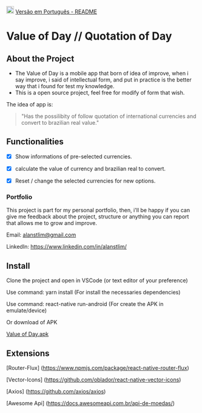 <img src="https://upload.wikimedia.org/wikipedia/en/thumb/0/05/Flag_of_Brazil.svg/1200px-Flag_of_Brazil.svg.png" alt="drawing" width="20"/> [Versão em Português - README](https://github.com/alanstlim/valordodia/blob/main/README.md)
# Value of Day // Quotation of Day

## About the Project
* The Value of Day is a mobile app that born of idea of improve, when i say improve, i said of intellectual form, and put in practice is the better way that i found for test my knowledge.
* This is a open source project, feel free for modify of form that wish.

The idea of app is:

>"Has the possilibity of follow quotation of international currencies and convert to brazilian real value."

## Functionalities
- [x] Show informations of pre-selected currencies.
  
- [x] calculate the value of currency and brazilian real to convert.

- [x] Reset / change the selected currencies for new options.


### Portfolio

This project is part for my personal portfolio, then, i'll be happy if you can give me feedback about the project, structure or anything you can report that allows me to grow and improve.

Email: alanstlim@gmail.com

LinkedIn: https://www.linkedin.com/in/alanstlim/


## Install

Clone the project and open in VSCode (or text editor of your preference)

Use command: yarn install (For install the necessaries dependencies)

Use command: react-native run-android (For create the APK in emulate/device)

Or download of APK

[Value of Day.apk](https://drive.google.com/file/d/1IqSqf9uhvPhGRxWJBoaGXyU4xyQr_hgQ/view?usp=sharing)

## Extensions

[Router-Flux] (https://www.npmjs.com/package/react-native-router-flux)

[Vector-Icons] (https://github.com/oblador/react-native-vector-icons)

[Axios] (https://github.com/axios/axios)

[Awesome Api] (https://docs.awesomeapi.com.br/api-de-moedas/)
